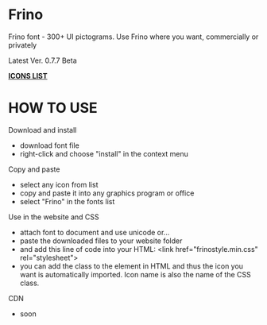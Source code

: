 # Frino
Frino font - 300+ UI pictograms. Use Frino where you want, commercially or privately

Latest Ver. 0.7.7 Beta 

<a href="http://www.rafalfuczynski.com/frino/icons/">**ICONS LIST**</a>
# HOW TO USE
Download and install
- download font file
- right-click and choose "install" in the context menu

Copy and paste
- select any icon from list
- copy and paste it into any graphics program or
  office
- select "Frino" in the fonts list

Use in the website and CSS
- attach font to document and use unicode or...
- paste the downloaded files to your website folder
- and add this line of code into your HTML:
  &lt;link href="frinostyle.min.css" rel="stylesheet"&gt;
- you can add the class to the element in HTML and
  thus the icon you want is automatically imported.
  Icon name is also the name of the CSS class.

CDN
- soon

